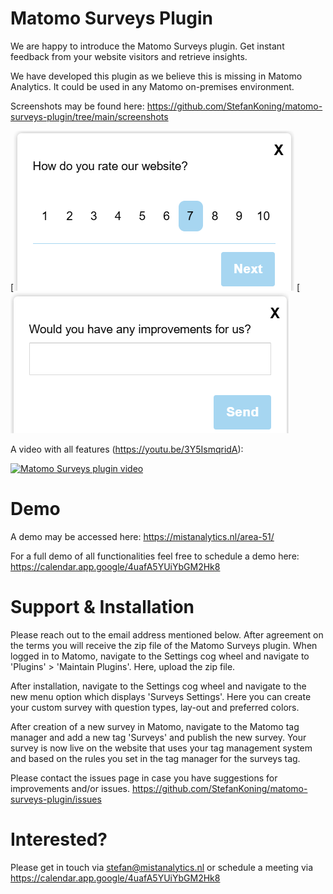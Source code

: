 # Matomo Surveys Plugin

We are happy to introduce the Matomo Surveys plugin.
Get instant feedback from your website visitors and retrieve insights.

We have developed this plugin as we believe this is missing in Matomo Analytics. It could be used in any Matomo on-premises environment.

Screenshots may be found here: https://github.com/StefanKoning/matomo-surveys-plugin/tree/main/screenshots

[![Example rating survey](https://github.com/StefanKoning/matomo-surveys-plugin/blob/main/screenshots/Schermafbeelding%202025-05-15%20222525.png)
[![Example text survey](https://github.com/StefanKoning/matomo-surveys-plugin/blob/main/screenshots/Schermafbeelding%202025-05-15%20222622.png)

A video with all features (https://youtu.be/3Y5IsmqridA):

[![Matomo Surveys plugin video](https://img.youtube.com/vi/3Y5IsmqridA/0.jpg)](https://www.youtube.com/watch?v=3Y5IsmqridA)

# Demo
A demo may be accessed here: https://mistanalytics.nl/area-51/

For a full demo of all functionalities feel free to schedule a demo here: https://calendar.app.google/4uafA5YUiYbGM2Hk8

# Support & Installation

Please reach out to the email address mentioned below. After agreement on the terms you will receive the zip file of the Matomo Surveys plugin. When logged in to Matomo, navigate to the Settings cog wheel and navigate to 'Plugins' > 'Maintain Plugins'. Here, upload the zip file.

After installation, navigate to the Settings cog wheel and navigate to the new menu option which displays 'Surveys Settings'. Here you can create your custom survey with question types, lay-out and preferred colors.

After creation of a new survey in Matomo, navigate to the Matomo tag manager and add a new tag 'Surveys' and publish the new survey. Your survey is now live on the website that uses your tag management system and based on the rules you set in the tag manager for the surveys tag.

Please contact the issues page in case you have suggestions for improvements and/or issues.
https://github.com/StefanKoning/matomo-surveys-plugin/issues

# Interested?
Please get in touch via stefan@mistanalytics.nl or schedule a meeting via https://calendar.app.google/4uafA5YUiYbGM2Hk8
